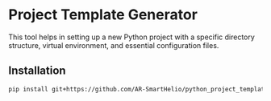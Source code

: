 # Project Template Generator

This tool helps in setting up a new Python project with a specific directory structure, virtual environment, and essential configuration files.

## Installation

```bash
pip install git+https://github.com/AR-SmartHelio/python_project_template.git

